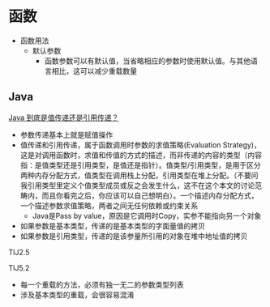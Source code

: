 # 函数

+ 函数用法
  + 默认参数
    + 函数参数可以有默认值，当省略相应的参数时使用默认值。与其他语言相比，这可以减少重载数量







## Java

[Java 到底是值传递还是引用传递？](https://www.zhihu.com/question/31203609)

+ 参数传递基本上就是赋值操作
+ 值传递和引用传递，属于函数调用时参数的求值策略(Evaluation Strategy)，这是对调用函数时，求值和传值的方式的描述，而非传递的内容的类型（内容指：是值类型还是引用类型，是值还是指针）。值类型/引用类型，是用于区分两种内存分配方式，值类型在调用栈上分配，引用类型在堆上分配。（不要问我引用类型里定义个值类型成员或反之会发生什么，这不在这个本文的讨论范畴内，而且你看完之后，你应该可以自己想明白）。一个描述内存分配方式，一个描述参数求值策略，两者之间无任何依赖或约束关系
  + Java是Pass by value，原因是它调用时Copy，实参不能指向另一个对象
+ 如果参数是基本类型，传递的是基本类型的字面量值的拷贝
+ 如果参数是引用类型，传递的是该参量所引用的对象在堆中地址值的拷贝

TIJ2.5

TIJ5.2

+ 每一个重载的方法，必须有独一无二的参数类型列表
+ 涉及基本类型的重载，会很容易混淆